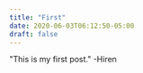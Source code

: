 ```yaml
---
title: "First"
date: 2020-06-03T06:12:50-05:00
draft: false
---
```


"This is my first post." 
-Hiren